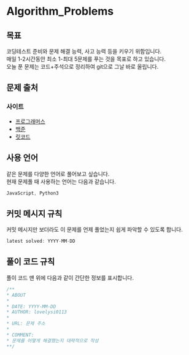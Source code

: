 # Algorithm_Problems

## 목표

코딩테스트 준비와 문제 해결 능력, 사고 능력 등을 키우기 위함입니다.  
매일 1-2시간동안 최소 1-최대 5문제를 푸는 것을 목표로 하고 있습니다.  
오늘 푼 문제는 코드+주석으로 정리하여 git으로 그날 바로 올립니다.

## 문제 출처

### 사이트

-   [프로그래머스](https://programmers.co.kr/)
-   [백준](https://www.acmicpc.net/)
-   [릿코드](https://leetcode.com/)

## 사용 언어

같은 문제를 다양한 언어로 풀어보고 싶습니다.  
현재 문제풀 때 사용하는 언어는 다음과 같습니다.

```JavaScript
JavaScript, Python3
```

## 커밋 메시지 규칙

커밋 메시지만 보더라도 이 문제를 언제 풀었는지 쉽게 파악할 수 있도록 합니다.

```JavaScript
latest solved: YYYY-MM-DD
```

## 풀이 코드 규칙

풀이 코드 맨 위에 다음과 같이 간단한 정보를 표시합니다.

```JavaScript
/**
* ABOUT
*
* DATE: YYYY-MM-DD
* AUTHOR: lovelysi0113
*
* URL: 문제 주소
*
* COMMENT:
* 문제를 어떻게 해결했는지 대략적으로 작성
**/
```

